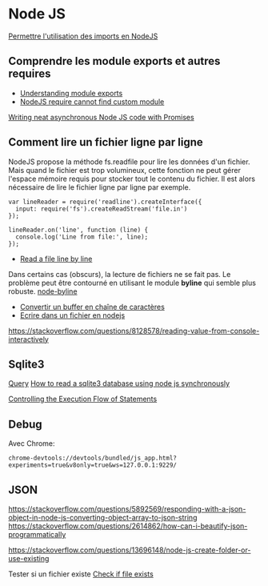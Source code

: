 # Node JS

[Permettre l'utilisation des imports en NodeJS](https://timonweb.com/posts/how-to-enable-es6-imports-in-nodejs/)


## Comprendre les module exports et autres requires

- [Understanding module exports](https://www.sitepoint.com/understanding-module-exports-exports-node-js/)
- [NodeJS require cannot find custom module](https://stackoverflow.com/questions/16652620/node-js-require-cannot-find-custom-module)

[Writing neat asynchronous Node JS code with Promises](https://medium.com/dev-bits/writing-neat-asynchronous-node-js-code-with-promises-32ed3a4fd098)

## Comment lire un fichier ligne par ligne

NodeJS propose la méthode fs.readfile pour lire les données d'un fichier.
Mais quand le fichier est trop volumineux, cette fonction ne peut gérer l'espace mémoire requis pour
stocker tout le contenu du fichier.
Il est alors nécessaire de lire le fichier ligne par ligne par exemple.

```
var lineReader = require('readline').createInterface({
  input: require('fs').createReadStream('file.in')
});

lineReader.on('line', function (line) {
  console.log('Line from file:', line);
});
```

- [Read a file line by line](https://stackoverflow.com/questions/6156501/read-a-file-one-line-at-a-time-in-node-js)

Dans certains cas (obscurs), la lecture de fichiers ne se fait pas.
Le problème peut être contourné en utilisant le module **byline** qui semble plus robuste.
[node-byline](https://github.com/jahewson/node-byline)

- [Convertir un buffer en chaîne de caractères](https://hackernoon.com/https-medium-com-amanhimself-converting-a-buffer-to-json-and-utf8-strings-in-nodejs-2150b1e3de57)
- [Ecrire dans un fichier en nodejs](https://stackoverflow.com/questions/2496710/writing-files-in-node-js)


https://stackoverflow.com/questions/8128578/reading-value-from-console-interactively

## Sqlite3
[Query](http://www.sqlitetutorial.net/sqlite-nodejs/query/)
[How to read a sqlite3 database using node js synchronously](https://stackoverflow.com/questions/15575914/how-to-read-a-sqlite3-database-using-node-js-synchronously)

[Controlling the Execution Flow of Statements](http://www.sqlitetutorial.net/sqlite-nodejs/statements-control-flow/)

## Debug
Avec Chrome:
```
chrome-devtools://devtools/bundled/js_app.html?experiments=true&v8only=true&ws=127.0.0.1:9229/
```

## JSON
https://stackoverflow.com/questions/5892569/responding-with-a-json-object-in-node-js-converting-object-array-to-json-string
https://stackoverflow.com/questions/2614862/how-can-i-beautify-json-programmatically

https://stackoverflow.com/questions/13696148/node-js-create-folder-or-use-existing


Tester si un fichier existe
[Check if file exists](https://flaviocopes.com/how-to-check-if-file-exists-node/)
